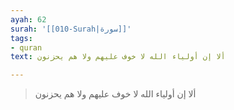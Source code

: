 ```yaml
---
ayah: 62
surah: '[[010-Surah|سورة]]'
tags:
- quran
text: ألا إن أولياء الله لا خوف عليهم ولا هم يحزنون

---
```

> ألا إن أولياء الله لا خوف عليهم ولا هم يحزنون
